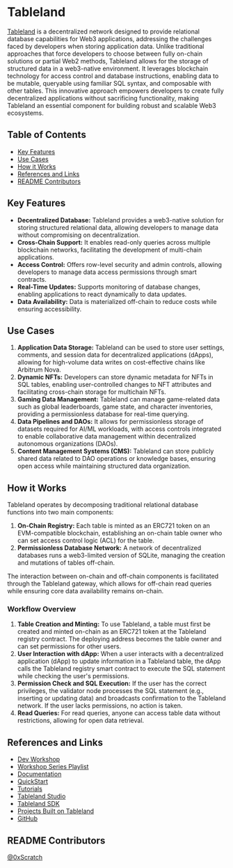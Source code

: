 # Tableland

[Tableland](https://tableland.xyz/) is a decentralized network designed to provide relational database capabilities for Web3 applications, addressing the challenges faced by developers when storing application data. Unlike traditional approaches that force developers to choose between fully on-chain solutions or partial Web2 methods, Tableland allows for the storage of structured data in a web3-native environment. It leverages blockchain technology for access control and database instructions, enabling data to be mutable, queryable using familiar SQL syntax, and composable with other tables. This innovative approach empowers developers to create fully decentralized applications without sacrificing functionality, making Tableland an essential component for building robust and scalable Web3 ecosystems.

## Table of Contents

- [Key Features](#key-features)
- [Use Cases](#use-cases)
- [How it Works](#how-it-works)
- [References and Links](#references-and-links)
- [README Contributors](#readme-contributors)

## Key Features

- **Decentralized Database:** Tableland provides a web3-native solution for storing structured relational data, allowing developers to manage data without compromising on decentralization.
- **Cross-Chain Support:** It enables read-only queries across multiple blockchain networks, facilitating the development of multi-chain applications.
- **Access Control:** Offers row-level security and admin controls, allowing developers to manage data access permissions through smart contracts.
- **Real-Time Updates:** Supports monitoring of database changes, enabling applications to react dynamically to data updates.
- **Data Availability:** Data is materialized off-chain to reduce costs while ensuring accessibility.

## Use Cases

1. **Application Data Storage:** Tableland can be used to store user settings, comments, and session data for decentralized applications (dApps), allowing for high-volume data writes on cost-effective chains like Arbitrum Nova.
2. **Dynamic NFTs:** Developers can store dynamic metadata for NFTs in SQL tables, enabling user-controlled changes to NFT attributes and facilitating cross-chain storage for multichain NFTs.
3. **Gaming Data Management:** Tableland can manage game-related data such as global leaderboards, game state, and character inventories, providing a permissionless database for real-time querying.
4. **Data Pipelines and DAOs:** It allows for permissionless storage of datasets required for AI/ML workloads, with access controls integrated to enable collaborative data management within decentralized autonomous organizations (DAOs).
5. **Content Management Systems (CMS):** Tableland can store publicly shared data related to DAO operations or knowledge bases, ensuring open access while maintaining structured data organization.

## How it Works

Tableland operates by decomposing traditional relational database functions into two main components:

1. **On-Chain Registry:** Each table is minted as an ERC721 token on an EVM-compatible blockchain, establishing an on-chain table owner who can set access control logic (ACL) for the table.
2. **Permissionless Database Network:** A network of decentralized databases runs a web3-limited version of SQLite, managing the creation and mutations of tables off-chain.

The interaction between on-chain and off-chain components is facilitated through the Tableland gateway, which allows for off-chain read queries while ensuring core data availability remains on-chain.

### Workflow Overview

1. **Table Creation and Minting:** To use Tableland, a table must first be created and minted on-chain as an ERC721 token at the Tableland registry contract. The deploying address becomes the table owner and can set permissions for other users.
2. **User Interaction with dApp:** When a user interacts with a decentralized application (dApp) to update information in a Tableland table, the dApp calls the Tableland registry smart contract to execute the SQL statement while checking the user's permissions.
3. **Permission Check and SQL Execution:** If the user has the correct privileges, the validator node processes the SQL statement (e.g., inserting or updating data) and broadcasts confirmation to the Tableland network. If the user lacks permissions, no action is taken.
4. **Read Queries:** For read queries, anyone can access table data without restrictions, allowing for open data retrieval.

## References and Links

- [Dev Workshop](https://www.youtube.com/watch?v=oEP0jpTunuU)
- [Workshop Series Playlist](https://www.youtube.com/playlist?list=PLAc0xDyQDZbqTNM3lejUkVdiTprS2Gjob)
- [Documentation](https://docs.tableland.xyz/)
- [QuickStart](https://docs.tableland.xyz/quickstarts/)
- [Tutorials](https://docs.tableland.xyz/tutorials/)
- [Tableland Studio](https://docs.tableland.xyz/studio/)
- [Tableland SDK](https://docs.tableland.xyz/sdk/)
- [Projects Built on Tableland](https://docs.tableland.xyz/showcase)
- [GitHub](https://github.com/tablelandnetwork)

## README Contributors

[@0xScratch](https://github.com/0xScratch)
